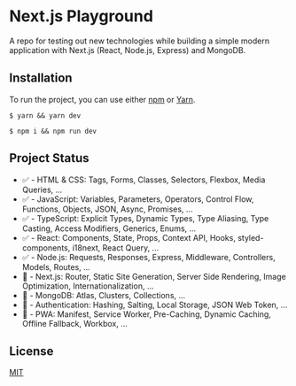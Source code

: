 # Next.js Playground
A repo for testing out new technologies while building a simple modern application with Next.js (React, Node.js, Express) and MongoDB.

## Installation
To run the project, you can use either [npm](https://www.npmjs.com/) or [Yarn](https://yarnpkg.com/).

```
$ yarn && yarn dev
```
```
$ npm i && npm run dev
```

## Project Status
- ✅ - HTML & CSS: Tags, Forms, Classes, Selectors, Flexbox, Media Queries, ...
- ✅ - JavaScript: Variables, Parameters, Operators, Control Flow, Functions, Objects, JSON, Async, Promises, ...
- ✅ - TypeScript: Explicit Types, Dynamic Types, Type Aliasing, Type Casting, Access Modifiers, Generics, Enums, ...
- ✅ - React: Components, State, Props, Context API, Hooks, styled-components, i18next, React Query, ...
- ✅ - Node.js: Requests, Responses, Express, Middleware, Controllers, Models, Routes, ...
- 🚧 - Next.js: Router, Static Site Generation, Server Side Rendering, Image Optimization, Internationalization, ...
- 🚧 - MongoDB: Atlas, Clusters, Collections, ...
- 🚧 - Authentication: Hashing, Salting, Local Storage, JSON Web Token, ...
- 🚧 - PWA: Manifest, Service Worker, Pre-Caching, Dynamic Caching, Offline Fallback, Workbox, ...
## License
[MIT](https://choosealicense.com/licenses/mit/)
